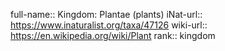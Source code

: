 full-name:: Kingdom: Plantae (plants)
iNat-url:: https://www.inaturalist.org/taxa/47126
wiki-url:: https://en.wikipedia.org/wiki/Plant
rank:: kingdom